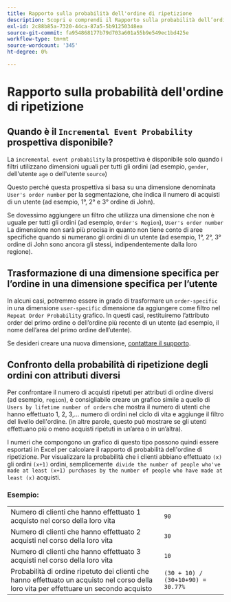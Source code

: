 ```yaml
---
title: Rapporto sulla probabilità dell'ordine di ripetizione
description: Scopri e comprendi il Rapporto sulla probabilità dell’ordine di ripetizione.
exl-id: 2c88b85a-7320-44ca-87a5-5b91250348ea
source-git-commit: fa954868177b79d703a601a55b9e549ec1bd425e
workflow-type: tm+mt
source-wordcount: '345'
ht-degree: 0%

---
```


# Rapporto sulla probabilità dell&#39;ordine di ripetizione

## Quando è il `Incremental Event Probability` prospettiva disponibile?

La `incremental event probability` la prospettiva è disponibile solo quando i filtri utilizzano dimensioni uguali per tutti gli ordini (ad esempio, `gender`, dell&#39;utente `age` o dell&#39;utente `source`)

Questo perché questa prospettiva si basa su una dimensione denominata `User's order number` per la segmentazione, che indica il numero di acquisti di un utente (ad esempio, 1°, 2° e 3° ordine di John).

Se dovessimo aggiungere un filtro che utilizza una dimensione che non è uguale per tutti gli ordini (ad esempio, `Order's Region`), `User's order number` La dimensione non sarà più precisa in quanto non tiene conto di aree specifiche quando si numerano gli ordini di un utente (ad esempio, 1°, 2°, 3° ordine di John sono ancora gli stessi, indipendentemente dalla loro regione).

## Trasformazione di una dimensione specifica per l’ordine in una dimensione specifica per l’utente

In alcuni casi, potremmo essere in grado di trasformare un `order-specific` in una dimensione `user-specific` dimensione da aggiungere come filtro nel `Repeat Order Probability` grafico. In questi casi, restituiremo l’attributo order del primo ordine o dell’ordine più recente di un utente (ad esempio, il nome dell’area del primo ordine dell’utente).

Se desideri creare una nuova dimensione, [contattare il supporto](https://experienceleague.adobe.com/docs/commerce-knowledge-base/kb/troubleshooting/miscellaneous/mbi-service-policies.html?lang=en).

## Confronto della probabilità di ripetizione degli ordini con attributi diversi

Per confrontare il numero di acquisti ripetuti per attributi di ordine diversi (ad esempio, `region`), è consigliabile creare un grafico simile a quello di `Users by lifetime number of orders` che mostra il numero di utenti che hanno effettuato 1, 2, 3,... numero di ordini nel ciclo di vita e aggiunge il filtro del livello dell&#39;ordine. (in altre parole, questo può mostrare se gli utenti effettuano più o meno acquisti ripetuti in un’area o in un’altra).

I numeri che compongono un grafico di questo tipo possono quindi essere esportati in Excel per calcolare il rapporto di probabilità dell&#39;ordine di ripetizione. Per visualizzare la probabilità che i clienti abbiano effettuato `(x)` gli ordini `(x+1)` ordini, semplicemente` divide the number of people who've made at least (x+1) purchases by the number of people who have made at least (x)` acquisti.

### Esempio:

|  |  |
|---|---|
| Numero di clienti che hanno effettuato 1 acquisto nel corso della loro vita | `90` |
| Numero di clienti che hanno effettuato 2 acquisti nel corso della loro vita | `30` |
| Numero di clienti che hanno effettuato 3 acquisti nel corso della loro vita | `10` |
| Probabilità di ordine ripetuto dei clienti che hanno effettuato un acquisto nel corso della loro vita per effettuare un secondo acquisto | `(30 + 10) / (30+10+90) = 30.77%` |
